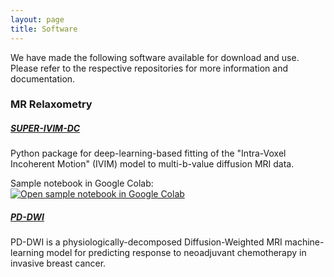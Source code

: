 ```yaml
---
layout: page
title: Software
---
```


We have made the following software available for download and use. Please refer to the respective repositories for more information and documentation.

### MR Relaxometry

##### [SUPER-IVIM-DC](https://github.com/TechnionComputationalMRILab/SUPER-IVIM-DC) 

Python package for deep-learning-based fitting of the "Intra-Voxel Incoherent Motion" (IVIM) model to multi-b-value diffusion MRI data.

Sample notebook in Google Colab: [![Open sample notebook in Google Colab](https://colab.research.google.com/assets/colab-badge.svg)](https://colab.research.google.com/drive/1aCXO0-EecTcxp9j48q54OGTOyHKKnB7r?usp=sharing)

##### [PD-DWI](https://github.com/TechnionComputationalMRILab/PD-DWI)

PD-DWI is a physiologically-decomposed Diffusion-Weighted MRI machine-learning model for predicting response to neoadjuvant chemotherapy in invasive breast cancer.

